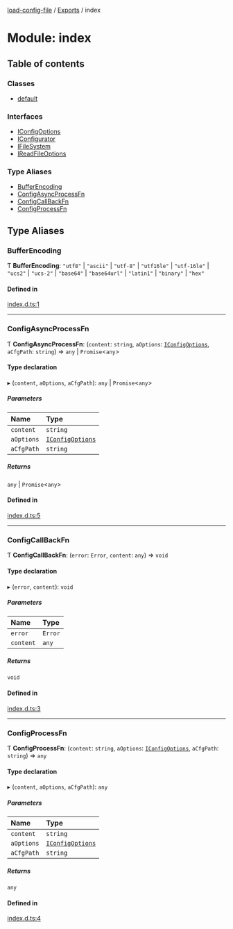 [load-config-file](../README.md) / [Exports](../modules.md) / index

# Module: index

## Table of contents

### Classes

- [default](../classes/index.default.md)

### Interfaces

- [IConfigOptions](../interfaces/index.IConfigOptions.md)
- [IConfigurator](../interfaces/index.IConfigurator.md)
- [IFileSystem](../interfaces/index.IFileSystem.md)
- [IReadFileOptions](../interfaces/index.IReadFileOptions.md)

### Type Aliases

- [BufferEncoding](index.md#bufferencoding)
- [ConfigAsyncProcessFn](index.md#configasyncprocessfn)
- [ConfigCallBackFn](index.md#configcallbackfn)
- [ConfigProcessFn](index.md#configprocessfn)

## Type Aliases

### BufferEncoding

Ƭ **BufferEncoding**: ``"utf8"`` \| ``"ascii"`` \| ``"utf-8"`` \| ``"utf16le"`` \| ``"utf-16le"`` \| ``"ucs2"`` \| ``"ucs-2"`` \| ``"base64"`` \| ``"base64url"`` \| ``"latin1"`` \| ``"binary"`` \| ``"hex"``

#### Defined in

[index.d.ts:1](https://github.com/snowyu/load-config-file.js/blob/aa42dd2d608206dc3f9827f500d335f02d320e5e/src/index.d.ts#L1)

___

### ConfigAsyncProcessFn

Ƭ **ConfigAsyncProcessFn**: (`content`: `string`, `aOptions`: [`IConfigOptions`](../interfaces/index.IConfigOptions.md), `aCfgPath`: `string`) => `any` \| `Promise`\<`any`\>

#### Type declaration

▸ (`content`, `aOptions`, `aCfgPath`): `any` \| `Promise`\<`any`\>

##### Parameters

| Name | Type |
| :------ | :------ |
| `content` | `string` |
| `aOptions` | [`IConfigOptions`](../interfaces/index.IConfigOptions.md) |
| `aCfgPath` | `string` |

##### Returns

`any` \| `Promise`\<`any`\>

#### Defined in

[index.d.ts:5](https://github.com/snowyu/load-config-file.js/blob/aa42dd2d608206dc3f9827f500d335f02d320e5e/src/index.d.ts#L5)

___

### ConfigCallBackFn

Ƭ **ConfigCallBackFn**: (`error`: `Error`, `content`: `any`) => `void`

#### Type declaration

▸ (`error`, `content`): `void`

##### Parameters

| Name | Type |
| :------ | :------ |
| `error` | `Error` |
| `content` | `any` |

##### Returns

`void`

#### Defined in

[index.d.ts:3](https://github.com/snowyu/load-config-file.js/blob/aa42dd2d608206dc3f9827f500d335f02d320e5e/src/index.d.ts#L3)

___

### ConfigProcessFn

Ƭ **ConfigProcessFn**: (`content`: `string`, `aOptions`: [`IConfigOptions`](../interfaces/index.IConfigOptions.md), `aCfgPath`: `string`) => `any`

#### Type declaration

▸ (`content`, `aOptions`, `aCfgPath`): `any`

##### Parameters

| Name | Type |
| :------ | :------ |
| `content` | `string` |
| `aOptions` | [`IConfigOptions`](../interfaces/index.IConfigOptions.md) |
| `aCfgPath` | `string` |

##### Returns

`any`

#### Defined in

[index.d.ts:4](https://github.com/snowyu/load-config-file.js/blob/aa42dd2d608206dc3f9827f500d335f02d320e5e/src/index.d.ts#L4)
